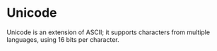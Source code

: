 # Unicode

Unicode is an extension of ASCII; it supports characters from multiple languages, using 16 bits per character.
